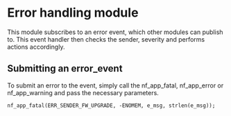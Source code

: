 # Error handling module
This module subscribes to an error event, which other modules can publish to. This event handler then checks the sender, severity and performs actions accordingly.

## Submitting an error_event
To submit an error to the event, simply call the nf_app_fatal, nf_app_error or nf_app_warning and pass the necessary parameters.

```
nf_app_fatal(ERR_SENDER_FW_UPGRADE, -ENOMEM, e_msg, strlen(e_msg));
```